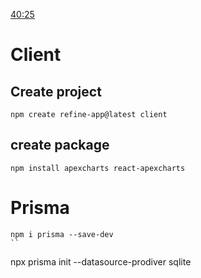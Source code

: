 [40:25](https://www.youtube.com/watch?v=k4lHXIzCEkM&t=15692s)

# Client
## Create project
```
npm create refine-app@latest client
```
## create package
```
npm install apexcharts react-apexcharts
```

# Prisma
```
npm i prisma --save-dev
``
```
npx prisma init --datasource-prodiver sqlite
```